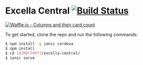 # Excella Central [![Build Status](https://travis-ci.org/excellalabs/excella-central.svg?branch=master)](https://travis-ci.org/excellalabs/excella-central)

[![Waffle.io - Columns and their card count](https://badge.waffle.io/excellalabs/excella-central.svg?columns=all)](https://waffle.io/excellalabs/excella-central)

To get started, clone the repo and run the following commands:

```bash
$ npm install -g ionic cordova
$ npm install
$ cd [DIRECTORY]/excella-central/
$ ionic serve
```
